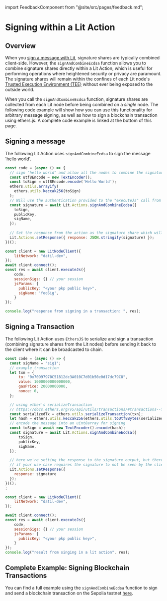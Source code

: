 import FeedbackComponent from "@site/src/pages/feedback.md";

# Signing within a Lit Action

## Overview

When you [sign a message with Lit](../serverless-signing/quick-start#sign-a-transaction.md), signature shares are typically combined client-side. However, the `signAndCombineEcdsa` function allows you to combine signature shares directly within a Lit Action, which is useful for performing operations where heightened security or privacy are paramount. The signature shares will remain within the confines of each Lit node's [Trusted Execution Environment (TEE)](../../resources/how-it-works#1-lit-nodes.md) without ever being exposed to the outside world. 

When you call the `signAndCombineEcdsa` function, signature shares are collected from each Lit node before being combined on a *single* node. The following code example will show how you can use this functionality for arbitrary message signing, as well as how to sign a blockchain transaction using ethers.js. A complete code example is linked at the bottom of this page. 

## Signing a message

The following Lit Action uses `signAndCombineEcdsa` to sign the message 'hello world'. 

```js
const code = (async () => {
  // sign "hello world" and allow all the nodes to combine the signature and return it to the action.
  const utf8Encode = new TextEncoder();
  const toSign = utf8Encode.encode('Hello World');
  ethers.utils.arrayify(
    ethers.utils.keccak256(toSign)
  );
  // Will use the authentication provided to the "executeJs" call from the sdk on the client.
  const signature = await Lit.Actions.signAndCombineEcdsa({
    toSign,
    publicKey,
    sigName,
  });
  
  // Set the response from the action as the signature share which will not need to be combined on the client
  Lit.Actions.setResponse({ response: JSON.stringify(signature) });
})();

const client = new LitNodeClient({
    litNetwork: "datil-dev",
});
await client.connect();
const res = await client.executeJs({
    code,
    sessionSigs: {} // your session
    jsParams: {
      publicKey: "<your pkp public key>",
      sigName: 'fooSig',
    }
});

console.log("response from signing in a transaction: ", res);
```

## Signing a Transaction

The following Lit Action uses `EthersJS` to serialize and sign a transaction (combining signature shares from the Lit nodes) before sending it back to the client where it can be broadcasted to chain. 

```js
const code = (async () => {
  const sigName = "sig1";
  // example transaction
  let txn = {
      to: "0x70997970C51812dc3A010C7d01b50e0d17dc79C8",
      value: 1000000000000000,
      gasPrice: 20000000000,
      nonce: 0,
  };

  // using ether's serializeTransaction
  // https://docs.ethers.org/v5/api/utils/transactions/#transactions--functions
  const serializedTx = ethers.utils.serializeTransaction(txn);
  let hash = ethers.utils.keccak256(ethers.utils.toUtf8Bytes(serializedTx));
  // encode the message into an uint8array for signing
  const toSign = await new TextEncoder().encode(hash);
  const signature = await Lit.Actions.signAndCombineEcdsa({
      toSign,
      publicKey,
      sigName,
  });

  // here we're setting the response to the signature output, but there's no need to do this
  // if your use case requires the signature to not be seen by the client
  Lit.Actions.setResponse({
    response: signature
  });
})();
;

const client = new LitNodeClient({
    litNetwork: "datil-dev",
});

await client.connect();
const res = await client.executeJs({
    code,
    sessionSigs: {} // your session
    jsParams: {
      publicKey: "<your pkp public key>",
    }
});
console.log("result from singing in a lit action", res);
```

## Complete Example: Signing Blockchain Transactions

You can find a full example using the `signAndCombineEcdsa` function to sign and send a blockchain transaction on the Sepolia testnet [here](https://github.com/LIT-Protocol/developer-guides-code/tree/wyatt/sign-and-combine/sign-and-combine-ecdsa).
